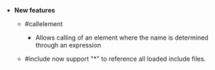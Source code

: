 
- <b>New features</b>
   - #callelement
     - Allows calling of an element where the name is determined through an expression

   - #include now support "*" to reference all loaded include files.

